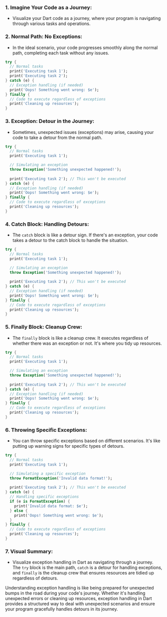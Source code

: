 ### 1. **Imagine Your Code as a Journey:**
   - Visualize your Dart code as a journey, where your program is navigating through various tasks and operations.

### 2. **Normal Path: No Exceptions:**
   - In the ideal scenario, your code progresses smoothly along the normal path, completing each task without any issues.

   ```dart
   try {
     // Normal tasks
     print('Executing task 1');
     print('Executing task 2');
   } catch (e) {
     // Exception handling (if needed)
     print('Oops! Something went wrong: $e');
   } finally {
     // Code to execute regardless of exceptions
     print('Cleaning up resources');
   }
   ```

### 3. **Exception: Detour in the Journey:**
   - Sometimes, unexpected issues (exceptions) may arise, causing your code to take a detour from the normal path.

   ```dart
   try {
     // Normal tasks
     print('Executing task 1');

     // Simulating an exception
     throw Exception('Something unexpected happened!');
     
     print('Executing task 2'); // This won't be executed
   } catch (e) {
     // Exception handling (if needed)
     print('Oops! Something went wrong: $e');
   } finally {
     // Code to execute regardless of exceptions
     print('Cleaning up resources');
   }
   ```

### 4. **Catch Block: Handling Detours:**
   - The `catch` block is like a detour sign. If there's an exception, your code takes a detour to the catch block to handle the situation.

   ```dart
   try {
     // Normal tasks
     print('Executing task 1');

     // Simulating an exception
     throw Exception('Something unexpected happened!');
     
     print('Executing task 2'); // This won't be executed
   } catch (e) {
     // Exception handling (if needed)
     print('Oops! Something went wrong: $e');
   } finally {
     // Code to execute regardless of exceptions
     print('Cleaning up resources');
   }
   ```

### 5. **Finally Block: Cleanup Crew:**
   - The `finally` block is like a cleanup crew. It executes regardless of whether there was an exception or not. It's where you tidy up resources.

   ```dart
   try {
     // Normal tasks
     print('Executing task 1');

     // Simulating an exception
     throw Exception('Something unexpected happened!');
     
     print('Executing task 2'); // This won't be executed
   } catch (e) {
     // Exception handling (if needed)
     print('Oops! Something went wrong: $e');
   } finally {
     // Code to execute regardless of exceptions
     print('Cleaning up resources');
   }
   ```

### 6. **Throwing Specific Exceptions:**
   - You can throw specific exceptions based on different scenarios. It's like putting up warning signs for specific types of detours.

   ```dart
   try {
     // Normal tasks
     print('Executing task 1');

     // Simulating a specific exception
     throw FormatException('Invalid data format!');
     
     print('Executing task 2'); // This won't be executed
   } catch (e) {
     // Handling specific exceptions
     if (e is FormatException) {
       print('Invalid data format: $e');
     } else {
       print('Oops! Something went wrong: $e');
     }
   } finally {
     // Code to execute regardless of exceptions
     print('Cleaning up resources');
   }
   ```

### 7. **Visual Summary:**
   - Visualize exception handling in Dart as navigating through a journey. The `try` block is the main path, `catch` is a detour for handling exceptions, and `finally` is the cleanup crew that ensures resources are tidied up regardless of detours.

Understanding exception handling is like being prepared for unexpected bumps in the road during your code's journey. Whether it's handling unexpected errors or cleaning up resources, exception handling in Dart provides a structured way to deal with unexpected scenarios and ensure your program gracefully handles detours in its journey.